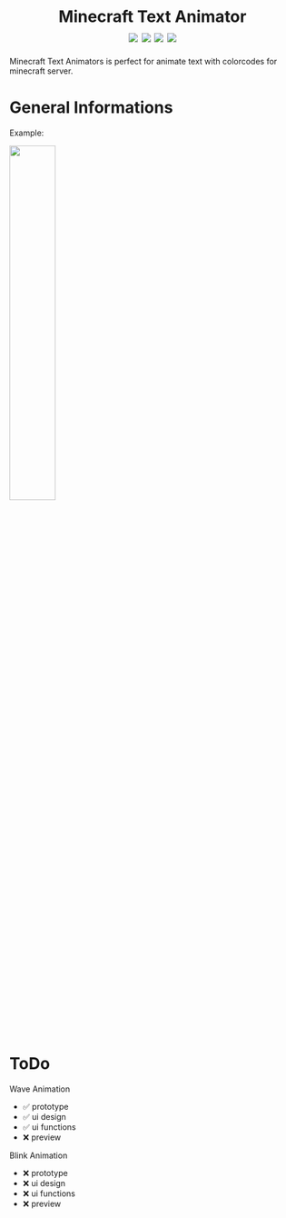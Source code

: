 <h1 align="center">
    Minecraft Text Animator
    <br>
    <div align="center">
    <img src="https://img.shields.io/badge/Python-3.9.5-blue" align="center"/>
    <img src="https://img.shields.io/badge/PyQt-5.5.0-green" align="center"/>
    <img src="https://img.shields.io/badge/Developing-Active-brightgreen" align="center"/>
    <img src="https://img.shields.io/badge/Version-1.0-green" align="center"/>
    </div>
</h1>


Minecraft Text Animators is perfect for animate text with colorcodes for minecraft server.

# General Informations

Example:


<img src="https://user-images.githubusercontent.com/69240351/160253839-3be65fdf-f4f4-4d4d-95d4-d12abbe93c8d.gif" width="40%" height="40%"/>

# ToDo

Wave Animation
- ✅ prototype
- ✅ ui design
- ✅ ui functions
- ❌ preview

Blink Animation
- ❌ prototype
- ❌ ui design
- ❌ ui functions
- ❌ preview
